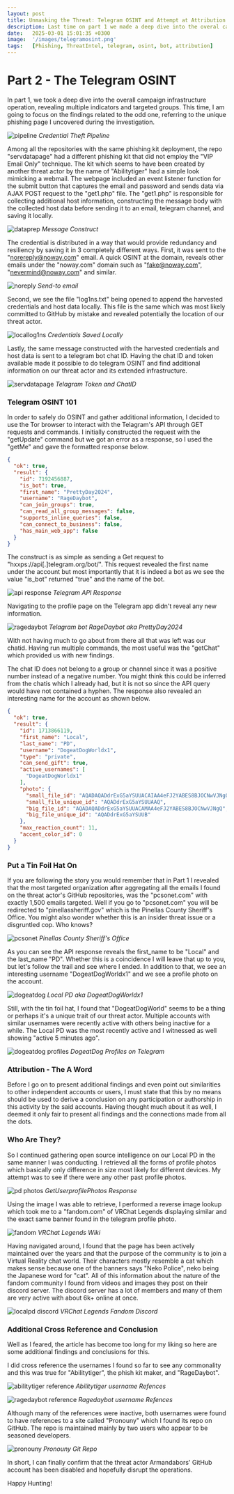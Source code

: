 ```yaml
---
layout: post
title: Unmasking the Threat∶ Telegram OSINT and Attempt at Attribution
description: Last time on part 1 we made a deep dive into the overal campaign infrastructure operation revealing multiple indicators and targeted groups. This time Ia am going to focus on the findings related to the odd one, referering to the unique phishing page, I uncovered during the investigation... 
date:   2025-03-01 15:01:35 +0300
image:  '/images/telegramosint.png'
tags:   [Phishing, ThreatIntel, telegram, osint, bot, attribution]
---
```

# Part 2 - The Telegram OSINT
In part 1, we took a deep dive into the overall campaign infrastructure operation, revealing multiple indicators and targeted groups. This time, I am going to focus on the findings related to the odd one, referring to the unique phishing page I uncovered during the investigation. 

![pipeline]({{site.baseurl}}/images/pipeline.gif)
*Credential Theft Pipeline*

Among all the repositories with the same phishing kit deployment, the repo "servdatapage" had a different phishing kit that did not employ the "VIP Email Only" technique. The kit which seems to have been created by another threat actor by the name of "Abilitytiger" had a simple look mimicking a webmail. The webpage included an event listener function for the submit button that captures the email and password and sends data via AJAX POST request to the "get1.php" file. The "get1.php" is responsible for collecting additional host information, constructing the message body with the collected host data before sending it to an email, telegram channel, and saving it locally.

![dataprep]({{site.baseurl}}/images/dataprep.png)
*Message Construct*

The credential is distributed in a way that would provide redundancy and resiliency by saving it in 3 completely different ways.
First, it was sent to the "norereply@noway.com" email. A quick OSINT at the domain, reveals other emails under the "noway.com" domain such as "fake@noway.com", "nevermind@noway.com" and similar.

![noreply]({{site.baseurl}}/images/noreply.png)
*Send-to email*

Second, we see the file "log1ns.txt" being opened to append the harvested credentials and host data locally. This file is the same which was most likely committed to GitHub by mistake and revealed potentially the location of our threat actor.

![locallog1ns]({{site.baseurl}}/images/locallog1ns.png)
*Credentials Saved Locally*

Lastly, the same message constructed with the harvested credentials and host data is sent to a telegram bot chat ID. Having the chat ID and token available made it possible to do telegram OSINT and find additional information on our threat actor and its extended infrastructure. 

![servdatapage]({{site.baseurl}}/images/telgrambot.png)
*Telagram Token and ChatID*

### Telegram OSINT 101
In order to safely do OSINT and gather additional information, I decided to use the Tor browser to interact with the Telagram's API through GET requests and commands. I initially constructed the request with the "getUpdate" command but we got an error as a response, so I used the "getMe" and gave the formatted response below.

```json
{
  "ok": true,
  "result": {
    "id": 7192456887,
    "is_bot": true,
    "first_name": "PrettyDay2024",
    "username": "RageDaybot",
    "can_join_groups": true,
    "can_read_all_group_messages": false,
    "supports_inline_queries": false,
    "can_connect_to_business": false,
    "has_main_web_app": false
  }
}
```
The construct is as simple as sending a Get request to "hxxps://api[.]telegram.org/bot<YourBotToken>/<command>". This request revealed the first name under the account but most importantly that it is indeed a bot as we see the value "is_bot" returned "true" and the name of the bot.

![api response]({{site.baseurl}}/images/ragedaybot.png)
*Telegram API Response*

Navigating to the profile page on the Telegram app didn't reveal any new information.

![ragedaybot]({{site.baseurl}}/images/ragedaybot.png)
*Telagram bot RageDaybot aka PrettyDay2024*

With not having much to go about from there all that was left was our chatid. Having run multiple commands, the most useful was the "getChat" which provided us with new findings.

The chat ID does not belong to a group or channel since it was a positive number instead of a negative number. You might think this could be inferred from the chatis which I already had, but it is not so since the API query would have not contained a hyphen. The response also revealed an interesting name for the account as shown below.

```json
{
  "ok": true,
  "result": {
    "id": 1713866119,
    "first_name": "Local",
    "last_name": "PD",
    "username": "DogeatDogWorldx1",
    "type": "private",
    "can_send_gift": true,
    "active_usernames": [
      "DogeatDogWorldx1"
    ],
    "photo": {
      "small_file_id": "AQADAQADdrExG5aYSUUACAIAA4eFJ2YABES8BJOCNwVJNgQ",
      "small_file_unique_id": "AQADdrExG5aYSUUAAQ",
      "big_file_id": "AQADAQADdrExG5aYSUUACAMAA4eFJ2YABES8BJOCNwVJNgQ",
      "big_file_unique_id": "AQADdrExG5aYSUUB"
    },
    "max_reaction_count": 11,
    "accent_color_id": 0
  }
}
```
### Put a Tin Foil Hat On

If you are following the story you would remember that in Part 1 I revealed that the most targeted organization after aggregating all the emails I found on the threat actor's GitHub repositories, was the "pcsonet.com" with exactly 1,500 emails targeted. Well if you go to "pcsonet.com" you will be redirected to "pinellassheriff.gov" which is the Pinellas County Sheriff's Office. You might also wonder whether this is an insider threat issue or a disgruntled cop. Who knows?

![pcsonet]({{site.baseurl}}/images/pcsonet.png)
*Pinellas County Sheriff's Office*

As you can see the API response reveals the first_name to be "Local" and the last_name "PD". Whether this is a coincidence I will leave that up to you, but let's follow the trail and see where I ended. In addition to that, we see an interesting username "DogeatDogWorldx1" and we see a profile photo on the account.

![dogeatdog]({{site.baseurl}}/images/dogeatdog.png)
*Local PD aka DogeatDogWorldx1*

Still, with the tin foil hat, I found that "DogeatDogWorld" seems to be a thing or perhaps it's a unique trait of our threat actor. Multiple accounts with similar usernames were recently active with others being inactive for a while. The Local PD was the most recently active and I witnessed as well showing "active 5 minutes ago".

![dogeatdog profiles]({{site.baseurl}}/images/dogeatdogprofiles.png)
*DogeatDog Profiles on Telegram*

### Attribution - The A Word

Before I go on to present additional findings and even point out similarities to other independent accounts or users, I must state that this by no means should be used to derive a conclusion on any participation or authorship in this activity by the said accounts. Having thought much about it as well, I deemed it only fair to present all findings and the connections made from all the dots.

### Who Are They?

So I continued gathering open source intelligence on our Local PD in the same manner I was conducting. I retrieved all the forms of profile photos which basically only difference in size most likely for different devices. My attempt was to see if there were any other past profile photos.

![pd photos]({{site.baseurl}}/images/pdphotos.png)
*GetUserprofilePhotos Response*

Using the image I was able to retrieve, I performed a reverse image lookup which took me to a "fandom.com" of VRChat Legends displaying similar and the exact same banner found in the telegram profile photo.

![fandom]({{site.baseurl}}/images/fandom.png)
*VRChat Legends Wiki*

Having navigated around, I found that the page has been actively maintained over the years and that the purpose of the community is to join a Virtual Reality chat world. Their characters mostly resemble a cat which makes sense because one of the banners says "Neko Police", neko being the Japanese word for "cat". All of this information about the nature of the fandom community I found from videos and images they post on their discord server. The discord server has a lot of members and many of them are very active with about 6k+ online at once.

![localpd discord]({{site.baseurl}}/images/localpddiscord.png)
*VRChat Legends Fandom Discord*

### Additional Cross Reference and Conclusion

Well as I feared, the article has become too long for my liking so here are some additional findings and conclusions for this.

I did cross reference the usernames I found so far to see any commonality and this was true for "Abilitytiger", the phish kit maker, and "RageDaybot".  

![abilitytiger reference]({{site.baseurl}}/images/abilitytiger.png)
*Abilitytiger username Refences*

![ragedaybot reference]({{site.baseurl}}/images/pronounybot.png)
*Ragedaybot username Refences*

Although many of the references were inactive, both usernames were found to have references to a site called "Pronouny" which I found its repo on GitHub. The repo is maintained mainly by two users who appear to be seasoned developers. 

![pronouny]({{site.baseurl}}/images/pronouny.png)
*Pronouny Git Repo*

In short, I can finally confirm that the threat actor Armandabors' GitHub account has been disabled and hopefully disrupt the operations. 

Happy Hunting!